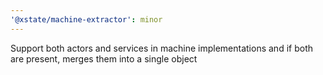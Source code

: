 ```yaml
---
'@xstate/machine-extractor': minor
---
```


Support both actors and services in machine implementations and if both are present, merges them into a single object
